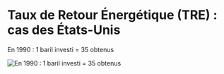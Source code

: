 # Taux de Retour Énergétique (TRE) : cas des États-Unis

En 1990 : 1 baril investi = 35 obtenus

<img data-src="images/../../../images/TRE-USA-2.png" alt="En 1990 : 1 baril investi = 35 obtenus" />
